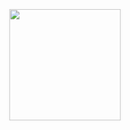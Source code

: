 <a href="https://open.spotify.com/playlist/6iFEI1damDBupX6JlPzxZG?si=Rr0dFZfMQci3GcY3L543RA" title="Skate 3 Soundtrack">
  <img src="https://upload.wikimedia.org/wikipedia/en/8/84/Skate-3-Boxart.jpg" width="200" height="200">
</a>
